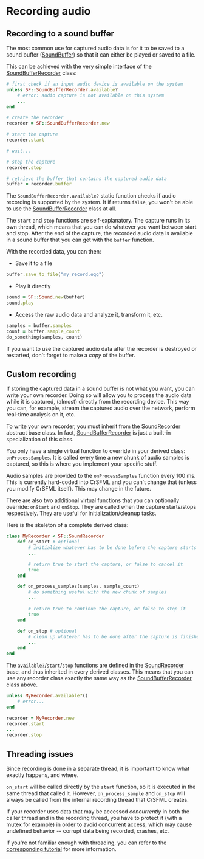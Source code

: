 # Recording audio

## Recording to a sound buffer

The most common use for captured audio data is for it to be saved to a sound buffer ([SoundBuffer]({{book.api}}/SoundBuffer.html)) so that it can either be played or saved to a file.

This can be achieved with the very simple interface of the [SoundBufferRecorder]({{book.api}}/SoundBufferRecorder.html) class:

```ruby
# first check if an input audio device is available on the system
unless SF::SoundBufferRecorder.available?
    # error: audio capture is not available on this system
    ...
end

# create the recorder
recorder = SF::SoundBufferRecorder.new

# start the capture
recorder.start

# wait...

# stop the capture
recorder.stop

# retrieve the buffer that contains the captured audio data
buffer = recorder.buffer
```

The `SoundBufferRecorder.available?` static function checks if audio recording is supported by the system. It if returns `false`, you won't be able to use the [SoundBufferRecorder]({{book.api}}/SoundBufferRecorder.html) class at all.

The `start` and `stop` functions are self-explanatory. The capture runs in its own thread, which means that you can do whatever you want between start and stop. After the end of the capture, the recorded audio data is available in a sound buffer that you can get with the `buffer` function.

With the recorded data, you can then:

  * Save it to a file

```ruby
buffer.save_to_file("my_record.ogg")
```

  * Play it directly

```ruby
sound = SF::Sound.new(buffer)
sound.play
```

  * Access the raw audio data and analyze it, transform it, etc.

```ruby
samples = buffer.samples
count = buffer.sample_count
do_something(samples, count)
```

If you want to use the captured audio data after the recorder is destroyed or restarted, don't forget to make a *copy* of the buffer.

## Custom recording

If storing the captured data in a sound buffer is not what you want, you can write your own recorder. Doing so will allow you to process the audio data while it is captured, (almost) directly from the recording device. This way you can, for example, stream the captured audio over the network, perform real-time analysis on it, etc.

To write your own recorder, you must inherit from the [SoundRecorder]({{book.api}}/SoundRecorder.html) abstract base class. In fact, [SoundBufferRecorder]({{book.api}}/SoundBufferRecorder.html) is just a built-in specialization of this class.

You only have a single virtual function to override in your derived class: `onProcessSamples`. It is called every time a new chunk of audio samples is captured, so this is where you implement your specific stuff.

Audio samples are provided to the `onProcessSamples` function every 100 ms. This is currently hard-coded into CrSFML and you can't change that (unless you modify CrSFML itself). This may change in the future.

There are also two additional virtual functions that you can optionally override: `onStart` and `onStop`. They are called when the capture starts/stops respectively. They are useful for initialization/cleanup tasks.

Here is the skeleton of a complete derived class:

```ruby
class MyRecorder < SF::SoundRecorder
    def on_start # optional
        # initialize whatever has to be done before the capture starts
        ...

        # return true to start the capture, or false to cancel it
        true
    end

    def on_process_samples(samples, sample_count)
        # do something useful with the new chunk of samples
        ...

        # return true to continue the capture, or false to stop it
        true
    end

    def on_stop # optional
        # clean up whatever has to be done after the capture is finished
        ...
    end
end
```

The `available?`/`start`/`stop` functions are defined in the [SoundRecorder]({{book.api}}/SoundRecorder.html) base, and thus inherited in every derived classes. This means that you can use any recorder class exactly the same way as the [SoundBufferRecorder]({{book.api}}/SoundBufferRecorder.html) class above.

```ruby
unless MyRecorder.available?()
    # error...
end

recorder = MyRecorder.new
recorder.start
...
recorder.stop
```

## Threading issues

Since recording is done in a separate thread, it is important to know what exactly happens, and where.

`on_start` will be called directly by the `start` function, so it is executed in the same thread that called it. However, `on_process_sample` and `on_stop` will always be called from the internal recording thread that CrSFML creates.

If your recorder uses data that may be accessed *concurrently* in both the caller thread and in the recording thread, you have to protect it (with a mutex for example) in order to avoid concurrent access, which may cause undefined behavior -- corrupt data being recorded, crashes, etc.

If you're not familiar enough with threading, you can refer to the [corresponding tutorial](system-thread.md "Threading tutorial") for more information.
